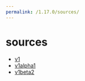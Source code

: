 ```yaml
---
permalink: /1.17.0/sources/
---
```


# sources



* [v1](v1/index.md)
* [v1alpha1](v1alpha1/index.md)
* [v1beta2](v1beta2/index.md)